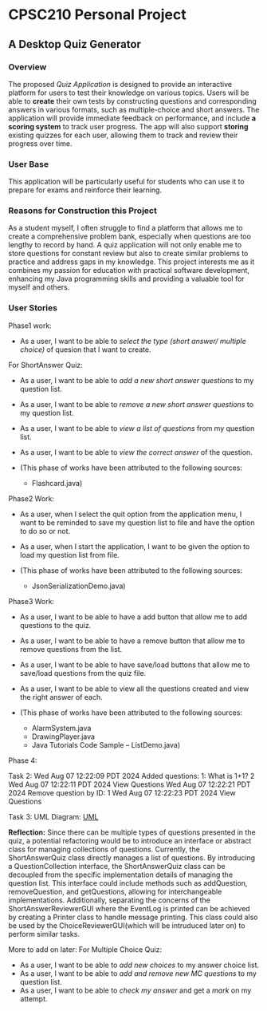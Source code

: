 # CPSC210 Personal Project


## A Desktop Quiz Generator

### Overview

The proposed *Quiz Application* is designed to provide an interactive platform for users to test their knowledge on various topics. Users will be able to **create** their own tests by constructing questions and corresponding answers in various formats, such as multiple-choice and short answers. The application will provide immediate feedback on performance, and include **a scoring system** to track user progress. The app will also support **storing** existing quizzes for each user, allowing them to track and review their progress over time.

### User Base
This application will be particularly useful for students who can use it to prepare for exams and reinforce their learning. 
### Reasons for Construction this Project
As a student myself, I often struggle to find a platform that allows me to create a comprehensive problem bank, especially when questions are too lengthy to record by hand. A quiz application will not only enable me to store questions for constant review but also to create similar problems to practice and address gaps in my knowledge. This project interests me as it combines my passion for education with practical software development, enhancing my Java programming skills and providing a valuable tool for myself and others.

### User Stories
Phase1 work:
- As a user, I want to be able to *select the type (short answer/ multiple choice)* of quesion that I want to create.

For ShortAnswer Quiz: 
- As a user, I want to be able to *add a new short answer questions* to my question list.
- As a user, I want to be able to *remove a new short answer questions* to my question list.
- As a user, I want to be able to *view a list of questions* from my question list.
- As a user, I want to be able to *view the correct answer* of the question. 

- (This phase of works have been attributed to the following sources: 
    - Flashcard.java)

Phase2 Work: 
- As a user, when I select the quit option from the application menu, I want to be reminded to save my question list to file and have the option to do so or not.
- As a user, when I start the application, I want to be given the option to load my question list from file.

- (This phase of works have been attributed to the following sources: 
    - JsonSerializationDemo.java)

Phase3 Work: 
- As a user, I want to be able to have a add button that allow me to add questions to the quiz.
- As a user, I want to be able to have a remove button that allow me to remove questions from the list.
- As a user, I want to be able to have save/load buttons that allow me to save/load questions from the quiz file.
- As a user, I want to be able to view all the questions created and view the right answer of each. 

- (This phase of works have been attributed to the following sources: 
    - AlarmSystem.java
    - DrawingPlayer.java
    - Java Tutorials Code Sample – ListDemo.java)

Phase 4: 

Task 2: 
Wed Aug 07 12:22:09 PDT 2024
Added questions: 1: What is 1+1? 2
Wed Aug 07 12:22:11 PDT 2024
View Questions
Wed Aug 07 12:22:21 PDT 2024
Remove question by ID: 1
Wed Aug 07 12:22:23 PDT 2024
View Questions

Task 3: UML Diagram: [UML](UML_Design_Diagram.pdf)

**Reflection:**
Since there can be multiple types of questions presented in the quiz, a potential refactoring would be to introduce an interface or abstract class for managing collections of questions. Currently, the ShortAnswerQuiz class directly manages a list of questions. By introducing a QuestionCollection interface, the ShortAnswerQuiz class can be decoupled from the specific implementation details of managing the question list. This interface could include methods such as addQuestion, removeQuestion, and getQuestions, allowing for interchangeable implementations. Additionally, separating the concerns of the ShortAnswerReviewerGUI where the EventLog is printed can be achieved by creating a Printer class to handle message printing. This class could also be used by the ChoiceReviewerGUI(which will be intruduced later on) to perform similar tasks.

More to add on later: 
For Multiple Choice Quiz: 
- As a user, I want to be able to *add new choices* to my answer choice list.
- As a user, I want to be able to *add and remove new MC questions* to my question list.
- As a user, I want to be able to *check my answer* and get a *mark* on my attempt.